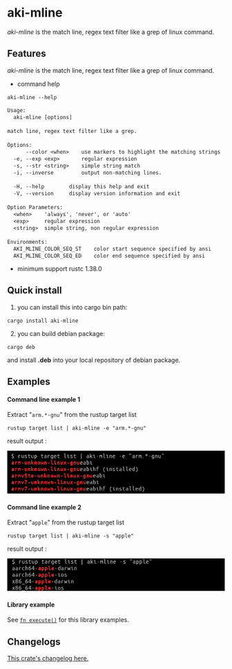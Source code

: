 # aki-mline

*aki-mline* is the match line, regex text filter like a grep of linux command.

## Features

*aki-mline*  is the match line, regex text filter like a grep of linux command.

* command help

```text
aki-mline --help
```

```text
Usage:
  aki-mline [options]

match line, regex text filter like a grep.

Options:
      --color <when>    use markers to highlight the matching strings
  -e, --exp <exp>       regular expression
  -s, --str <string>    simple string match
  -i, --inverse         output non-matching lines.

  -H, --help        display this help and exit
  -V, --version     display version information and exit

Option Parameters:
  <when>    'always', 'never', or 'auto'
  <exp>     regular expression
  <string>  simple string, non regular expression

Environments:
  AKI_MLINE_COLOR_SEQ_ST    color start sequence specified by ansi
  AKI_MLINE_COLOR_SEQ_ED    color end sequence specified by ansi
```

* minimum support rustc 1.38.0

## Quick install

1. you can install this into cargo bin path:

```text
cargo install aki-mline
```

2. you can build debian package:

```text
cargo deb
```

and install **.deb** into your local repository of debian package.

## Examples

#### Command line example 1

Extract "`arm.*-gnu`" from the rustup target list

```
rustup target list | aki-mline -e "arm.*-gnu"
```

result output :

![out rustup image]

[out rustup image]: https://raw.githubusercontent.com/aki-akaguma/aki-mline/main/img/out-rustup-1.png


#### Command line example 2

Extract "`apple`" from the rustup target list

```
rustup target list | aki-mline -s "apple"
```

result output :

![out rustup image 2]

[out rustup image 2]: https://raw.githubusercontent.com/aki-akaguma/aki-mline/main/img/out-rustup-2.png

#### Library example

See [`fn execute()`] for this library examples.

[`fn execute()`]: crate::execute

## Changelogs

[This crate's changelog here.](https://github.com/aki-akaguma/aki-mline/blob/main/CHANGELOG.md)
